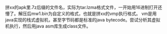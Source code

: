 
拼xx的apk里.7z后缀的文件名，实际为tar.lzma格式文件，一开始用16进制打开还懵了。解压后mw1.bin为自定义的格式，也就是拼xx的vmp执行格式。
vm是用java实现的栈式虚拟机，甚至字节码都是标准的java bytecode。尝试分析其虚拟机执行，然后用java asm库生成class文件。
